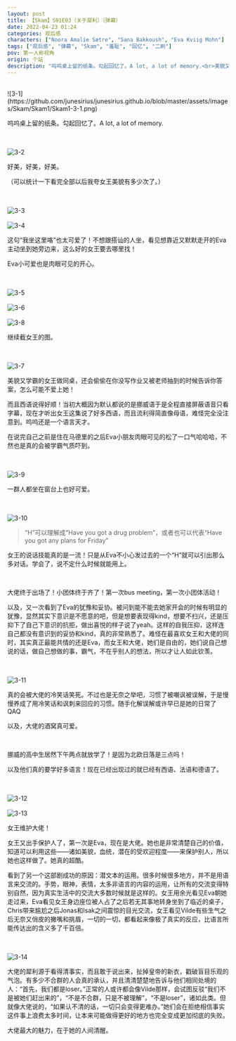 ```yaml
---
layout: post
title: 【Skam】S01E03（关于犀利）（弹幕）
date: 2022-04-23 01:24
categories: 观后感
characters: ["Noora Amalie Sætre", "Sana Bakkoush", "Eva Kviig Mohn"]
tags: ["观后感", "弹幕", "Skam", "羞耻", "回忆", "二刷"]
pov: 第一人称视角
origin: 个站
description: "呜呜桌上留的纸条。勾起回忆了。A lot, a lot of memory.<br>美貌又学霸的女王做同桌，还会偷偷在你没写作业又被老师抽到的时候告诉你答案，怎么可能不爱上她！<br>而且西语说得好顺！当初大概因为默认都说的是挪威语于是全程直接屏蔽语音只看字幕，现在才听出女王这集说了好多西语，而且流利得简直像母语，难怪完全没注意到。呜呜还是一个语言天才。"
---
```


<br>
![3-1](https://github.com/junesirius/junesirius.github.io/blob/master/assets/images/Skam/Skam1/Skam1-3-1.png)
<br>

呜呜桌上留的纸条。勾起回忆了。A lot, a lot of memory.

<br><br>
![3-2](https://github.com/junesirius/junesirius.github.io/blob/master/assets/images/Skam/Skam1/Skam1-3-2.png)
<br>

好美，好美，好美。

（可以统计一下看完全部以后我夸女王美貌有多少次了。）

<br><br>
![3-3](https://github.com/junesirius/junesirius.github.io/blob/master/assets/images/Skam/Skam1/Skam1-3-3.png)
<br><br>
![3-4](https://github.com/junesirius/junesirius.github.io/blob/master/assets/images/Skam/Skam1/Skam1-3-4.png)
<br>

这句“我坐这里咯”也太可爱了！不想跟搭讪的人坐，看见想靠近又默默走开的Eva主动坐到她旁边来，这么好的女王要去哪里找！

Eva小可爱也是肉眼可见的开心。

<br><br>
![3-5](https://github.com/junesirius/junesirius.github.io/blob/master/assets/images/Skam/Skam1/Skam1-3-5.png)
<br><br>
![3-6](https://github.com/junesirius/junesirius.github.io/blob/master/assets/images/Skam/Skam1/Skam1-3-6.png)
<br><br>
![3-8](https://github.com/junesirius/junesirius.github.io/blob/master/assets/images/Skam/Skam1/Skam1-3-8.png)
<br>

继续截女王的图。

<br><br>
![3-7](https://github.com/junesirius/junesirius.github.io/blob/master/assets/images/Skam/Skam1/Skam1-3-7.png)
<br>

美貌又学霸的女王做同桌，还会偷偷在你没写作业又被老师抽到的时候告诉你答案，怎么可能不爱上她！

而且西语说得好顺！当初大概因为默认都说的是挪威语于是全程直接屏蔽语音只看字幕，现在才听出女王这集说了好多西语，而且流利得简直像母语，难怪完全没注意到。呜呜还是一个语言天才。

在说完自己之前是住在马德里的之后Eva小朋友肉眼可见的松了一口气哈哈哈，不然也是真的会被学霸气质吓到。

<br><br>
![3-9](https://github.com/junesirius/junesirius.github.io/blob/master/assets/images/Skam/Skam1/Skam1-3-9.png)
<br>

一群人都坐在窗台上也好可爱。

<br><br>
![3-10](https://github.com/junesirius/junesirius.github.io/blob/master/assets/images/Skam/Skam1/Skam1-3-10.png)
<br>

> “H”可以理解成“Have you got a drug problem”，或者也可以代表“Have you got any plans for Friday”

女王的说话技能真的是一流！只是从Eva不小心发过去的一个“H”就可以引出那么多对话。学会了，说不定什么时候就能用上。

<br>

大佬终于出场了！小团体终于齐了！第一次bus meeting，第一次小团体活动！

以及，又一次看到了Eva的犹豫和妥协。被问到能不能去她家开会的时候有明显的犹豫，显然其实下意识是不愿意的吧，但是想要表现得kind，想要不扫兴，还是压抑下了自己下意识的抗拒，做出喜悦的样子说了yeah。这样的自我压抑，这样连自己都没有意识到的妥协和kind，真的非常熟悉了。难怪在最喜欢女王和大佬的同时，其实真正最能共情的还是Eva，而女王和大佬，她们是自由的，她们说自己想说的话，做自己想做的事，霸气，不在乎别人的想法，所以才让人如此钦羡。

<br><br>
![3-11](https://github.com/junesirius/junesirius.github.io/blob/master/assets/images/Skam/Skam1/Skam1-3-11.png)
<br>

真的会被大佬的冷笑话笑死。不过也是无奈之举吧，习惯了被嘲讽被误解，于是慢慢养成了用冷笑话和讽刺来回应的习惯。随手化解误解或许早已是她的日常了QAQ

以及，大佬的酒窝真可爱。

<br>

挪威的高中生居然下午两点就放学了！是因为北欧日落是三点吗！

以及他们真的要学好多语言！现在已经出现过的就已经有西语、法语和德语了。

<br><br>
![3-12](https://github.com/junesirius/junesirius.github.io/blob/master/assets/images/Skam/Skam1/Skam1-3-12.png)
<br><br>
![3-13](https://github.com/junesirius/junesirius.github.io/blob/master/assets/images/Skam/Skam1/Skam1-3-13.png)
<br>

女王维护大佬！

女王又出手保护人了，第一次是Eva，现在是大佬。她也是非常清楚自己的价值，知道可以利用这些——诸如美貌，血统，潜在的受欢迎程度——来保护别人，所以她也这样做了。她真的超酷。

看到了另一个这部剧成功的原因：潜文本的运用。很多时候很多地方，并不是用语言来交流的。手势，眼神，表情，太多非语言的内容的运用，让所有的交流变得特别自然，因为真实生活中的交流大多数时候就是这样的。女王用余光看见Eva朝她走过来，Eva看见女王身边座位被人占了之后若无其事地转身坐到了临近的桌子，Chris带来尴尬之后Jonas和Isak之间震惊的目光交流，女王看见Vilde有些生气之后无奈又俏皮的撇嘴和挑眉，一切的一切，都看起来像极了真实的反应，比语言所能传达出的含义多了千百倍。

<br><br>
![3-14](https://github.com/junesirius/junesirius.github.io/blob/master/assets/images/Skam/Skam1/Skam1-3-14.png)
<br>

大佬的犀利源于看得清事实，而且敢于说出来，扯掉皇帝的新衣，戳破盲目乐观的气泡。有多少不合群的人会真的承认，并且清清楚楚地告诉与他们相同处境的人：“首先，我们都是loser。”正常的人或许都会像Vilde那样，会试图反驳“我们不是被她们赶出来的”，“不是不合群，只是不被理解”，“不是loser”，诸如此类。但就像大佬说的，“如果认不清的话，一切只会变得更难办。”她们会在拒绝相信事实这件事上浪费太多时间，让本来可能做得更好的地方也完全变成更加彻底的失败。

大佬最大的魅力，在于她的人间清醒。

